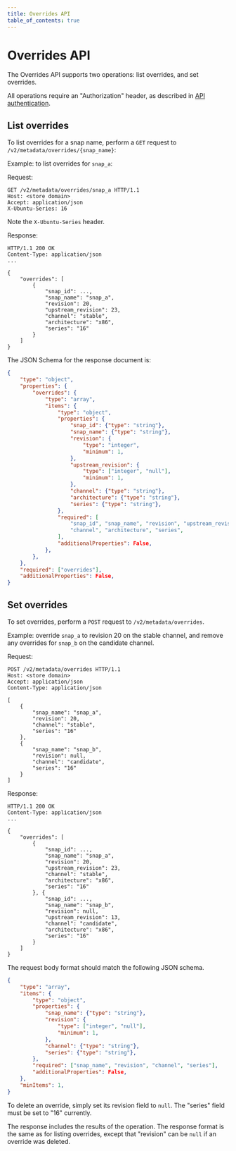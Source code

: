 ```yaml
---
title: Overrides API
table_of_contents: true
---
```


# Overrides API

The Overrides API supports two operations: list overrides, and set overrides.

All operations require an "Authorization" header, as described in [API authentication](api-authentication.md).

## List overrides

To list overrides for a snap name, perform a `GET` request to `/v2/metadata/overrides/{snap_name}`:

Example: to list overrides for `snap_a`:

Request:

```http
GET /v2/metadata/overrides/snap_a HTTP/1.1
Host: <store domain>
Accept: application/json
X-Ubuntu-Series: 16

```
Note the `X-Ubuntu-Series` header.

Response:

```http
HTTP/1.1 200 OK
Content-Type: application/json
...

{
    "overrides": [
        {
            "snap_id": ...,
            "snap_name": "snap_a",
            "revision": 20,
            "upstream_revision": 23,
            "channel": "stable",
            "architecture": "x86",
            "series": "16"
        }
    ]
}
```

The JSON Schema for the response document is:

```json
{
    "type": "object",
    "properties": {
        "overrides": {
            "type": "array",
            "items": {
                "type": "object",
                "properties": {
                    "snap_id": {"type": "string"},
                    "snap_name": {"type": "string"},
                    "revision": {
                        "type": "integer",
                        "minimum": 1,
                    },
                    "upstream_revision": {
                        "type": ["integer", "null"],
                        "minimum": 1,
                    },
                    "channel": {"type": "string"},
                    "architecture": {"type": "string"},
                    "series": {"type": "string"},
                },
                "required": [
                    "snap_id", "snap_name", "revision", "upstream_revision",
                    "channel", "architecture", "series",
                ],
                "additionalProperties": False,
            },
        },
    },
    "required": ["overrides"],
    "additionalProperties": False,
}
```

## Set overrides

To set overrides, perform a `POST` request to `/v2/metadata/overrides`.

Example: override `snap_a` to revision 20 on the stable channel, and remove any
overrides for `snap_b` on the candidate channel.

Request:

```http
POST /v2/metadata/overrides HTTP/1.1
Host: <store domain>
Accept: application/json
Content-Type: application/json

[
    {
        "snap_name": "snap_a",
        "revision": 20,
        "channel": "stable",
        "series": "16"
    },
    {
        "snap_name": "snap_b",
        "revision": null,
        "channel": "candidate",
        "series": "16"
    }
]
```

Response:

```http
HTTP/1.1 200 OK
Content-Type: application/json
...

{
    "overrides": [
        {
            "snap_id": ...,
            "snap_name": "snap_a",
            "revision": 20,
            "upstream_revision": 23,
            "channel": "stable",
            "architecture": "x86",
            "series": "16"
        }, {
            "snap_id": ...,
            "snap_name": "snap_b",
            "revision": null,
            "upstream_revision": 13,
            "channel": "candidate",
            "architecture": "x86",
            "series": "16"
        }
    ]
}

```

The request body format should match the following JSON schema.

```json
{
    "type": "array",
    "items": {
        "type": "object",
        "properties": {
            "snap_name": {"type": "string"},
            "revision": {
                "type": ["integer", "null"],
                "minimum": 1,
            },
            "channel": {"type": "string"},
            "series": {"type": "string"},
        },
        "required": ["snap_name", "revision", "channel", "series"],
        "additionalProperties": False,
    },
    "minItems": 1,
}
```

To delete an override, simply set its revision field to `null`. The "series" field
must be set to "16" currently.

The response includes the results of the operation. The response format is the
same as for listing overrides, except that "revision" can be `null` if an
override was deleted.
